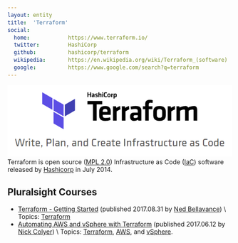 ```yaml
---
layout: entity
title:  'Terraform'
social:
  home:            https://www.terraform.io/
  twitter:         HashiCorp
  github:          hashicorp/terraform
  wikipedia:       https://en.wikipedia.org/wiki/Terraform_(software)
  google:          https://www.google.com/search?q=terraform
---
```

![Terraform](/assets/img/tech/t/terraform.png)
Terraform is open source ([MPL 2.0][mpl]) Infrastructure as Code ([IaC][iac]) software released by [Hashicorp] in July 2014.

## Pluralsight Courses  ##
* [Terraform - Getting Started][terraform] (published 2017.08.31 by [Ned Bellavance](/person/ned-bellavance)) \\
  Topics: [Terraform](/tech/terraform/)
* [Automating AWS and vSphere with Terraform][automating] (published 2017.06.12 by [Nick Colyer](/person/nick-colyer)) \\
  Topics: [Terraform](/tech/terraform/), [AWS](/tech/aws/), and [vSphere](/tech/vsphere/).

[mpl]: /tech/mozilla-public-license
[iac]: /tech/infrastructure-as-code
[Hashicorp]: /company/hashicorp
[automating]: https://www.pluralsight.com/courses/terraform-automating-aws-vsphere
[terraform]: https://www.pluralsight.com/courses/terraform-getting-started



